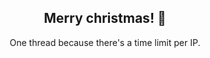 <h2 align=center>Merry christmas! 🎄</h2>
<p align=center>One thread because there's a time limit per IP.</p>
